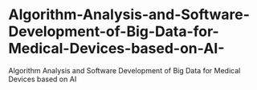 # Algorithm-Analysis-and-Software-Development-of-Big-Data-for-Medical-Devices-based-on-AI-
Algorithm Analysis and Software Development of Big Data for Medical Devices based on AI 
